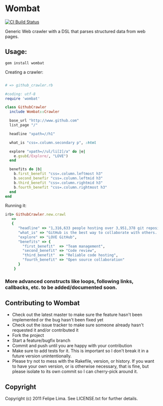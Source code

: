 # Wombat

[![CI Build Status](https://secure.travis-ci.org/intridea/omniauth.png?branch=master)](http://travis-ci.org/felipecsl/wombat)

Generic Web crawler with a DSL that parses structured data from web pages.

## Usage:

``gem install wombat``

Creating a crawler:

```ruby

# => github_crawler.rb

#coding: utf-8
require 'wombat'

class GithubCrawler
  include Wombat::Crawler

  base_url "http://www.github.com"
  list_page "/"

  headline "xpath=//h1"

  what_is "css=.column.secondary p", :html

  explore "xpath=//ul/li[2]/a" do |e|
    e.gsub(/Explore/, "LOVE")
  end

  benefits do |b|
    b.first_benefit "css=.column.leftmost h3"
    b.second_benefir "css=.column.leftmid h3"
    b.third_benefit "css=.column.rightmid h3"
    b.fourth_benefit "css=.column.rightmost h3"
  end
end
```

Running it:

```ruby
irb> GithubCrawler.new.crawl
   => 
   {
      "headline" => "1,316,633 people hosting over 3,951,378 git repositories", 
      "what_is" => "GitHub is the best way to collaborate with others.  Fork, send pull requests and manage all your <strong>public</strong> and <strong>private</strong> git repositories.",
      "explore" => "LOVE GitHub",
      "benefits" => {
        "first_benefit"  => "Team management", 
        "second_benefit" => "Code review", 
        "third_benefit"  => "Reliable code hosting", 
        "fourth_benefit" => "Open source collaboration"
      }
    }
```

### More advanced constructs like loops, following links, callbacks, etc. to be added/documented soon.


## Contributing to Wombat
 
 * Check out the latest master to make sure the feature hasn't been implemented or the bug hasn't been fixed yet
 * Check out the issue tracker to make sure someone already hasn't requested it and/or contributed it
 * Fork the project
 * Start a feature/bugfix branch
 * Commit and push until you are happy with your contribution
 * Make sure to add tests for it. This is important so I don't break it in a future version unintentionally.
 * Please try not to mess with the Rakefile, version, or history. If you want to have your own version, or is otherwise necessary, that is fine, but please isolate to its own commit so I can cherry-pick around it.

## Copyright

Copyright (c) 2011 Felipe Lima. See LICENSE.txt for further details.

